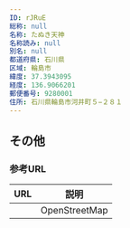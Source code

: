 ```yaml
---
ID: rJRuE
総称: null
名称: たぬき天神
名称読み: null
別名: null
都道府県: 石川県
区域: 輪島市
緯度: 37.3943095
経度: 136.9066201
郵便番号: 9280001
住所: 石川県輪島市河井町５−２８１
---
```


## その他

### 参考URL

| URL | 説明          |
| --- | ------------- |
|     | OpenStreetMap |
